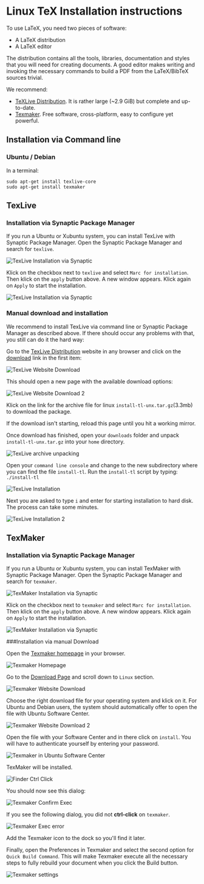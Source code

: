 Linux TeX Installation instructions
===================================

To use LaTeX, you need two pieces of software:

* A LaTeX distribution
* A LaTeX editor

The distribution contains all the tools, libraries, documentation and styles
that you will need for creating documents. A good editor makes writing and invoking
the necessary commands to build a PDF from the LaTeX/BibTeX sources trivial.

We recommend:

* [TeXLive Distribution](https://www.tug.org/texlive/). It is rather large (~2.9 GiB) but complete and up-to-date.
* [Texmaker](http://www.xm1math.net/texmaker/). Free software, cross-platform, easy to configure yet powerful.

Installation via Command line
-----------------------------

### Ubuntu / Debian

In a terminal:

```
sudo apt-get install texlive-core
sudo apt-get install texmaker
```
TexLive
------------------
### Installation via Synaptic Package Manager

If you run a Ubuntu or Xubuntu system, you can install TexLive with Synaptic Package Manager. Open the Synaptic Package Manager and search for `texlive`.

![TexLive Installation via Synaptic](https://raw.githubusercontent.com/UB-Mannheim/ubma-screenshots/master/sci-work/linux/linux-texlive-synaptic-01.png)

Klick on the checkbox next to `texlive` and select `Marc for installation`. Then klick on the `apply` button above. A new window appears. Klick again on `Apply` to start the installation.

![TexLive Installation via Synaptic](https://raw.githubusercontent.com/UB-Mannheim/ubma-screenshots/master/sci-work/linux/linux-texlive-synaptic-02.png)

### Manual download and installation

We recommend to install TexLive via command line or Synaptic Package Manager as described above. If there should occur any problems with that, you still can do it the hard way:

Go to the [TexLive Distribution](https://www.tug.org/texlive/) website in any browser and click on the [download](https://www.tug.org/texlive/acquire-netinstall.html) link in the first item:

![TexLive Website Download](https://raw.githubusercontent.com/UB-Mannheim/ubma-screenshots/master/sci-work/linux/linux-texlive-download-01.png)

This should open a new page with the available download options:

![TexLive Website Download 2](https://raw.githubusercontent.com/UB-Mannheim/ubma-screenshots/master/sci-work/linux/linux-texlive-download-02.png)

Klick on the link for the archive file for linux `install-tl-unx.tar.gz`(3.3mb) to download the package.

If the download isn't starting, reload this page until you hit a working mirror.

Once download has finished, open your `downloads` folder and unpack `install-tl-unx.tar.gz` into your `home` directory.

![TexLive archive unpacking](https://raw.githubusercontent.com/UB-Mannheim/ubma-screenshots/master/sci-work/linux/linux-texlive-unpack.png)

Open your `command line console` and change to the new subdirectory where you can find the file `install-tl`. Run the `install-tl` script by typing: `./install-tl`

![TexLive Installation](https://raw.githubusercontent.com/UB-Mannheim/ubma-screenshots/master/sci-work/linux/linux-texlive-install-01.png)

Next you are asked to type `i` and enter for starting installation to hard disk. The process can take some minutes.

![TexLive Installation 2](https://raw.githubusercontent.com/UB-Mannheim/ubma-screenshots/master/sci-work/linux/linux-texlive-install-02.png)

TexMaker
---------
### Installation via Synaptic Package Manager

If you run a Ubuntu or Xubuntu system, you can install TexMaker with Synaptic Package Manager. Open the Synaptic Package Manager and search for `texmaker`.

![TexMaker Installation via Synaptic](https://raw.githubusercontent.com/UB-Mannheim/ubma-screenshots/master/sci-work/linux/linux-texmaker-synaptic-01.png)

Klick on the checkbox next to `texmaker` and select `Marc for installation`. Then klick on the `apply` button above. A new window appears. Klick again on `Apply` to start the installation.

![TexMaker Installation via Synaptic](https://raw.githubusercontent.com/UB-Mannheim/ubma-screenshots/master/sci-work/linux/linux-texmaker-synaptic-02.png)


###Installation via manual Download

Open the [Texmaker homepage](http://www.xm1math.net/texmaker/) in your browser.

![Texmaker Homepage](https://raw.githubusercontent.com/UB-Mannheim/ubma-screenshots/master/sci-work/linux/texmaker-homepage.png)

Go to the [Download Page](http://www.xm1math.net/texmaker/download.html) and scroll down to `Linux` section.

![Texmaker Website Download](https://raw.githubusercontent.com/UB-Mannheim/ubma-screenshots/master/sci-work/linux/linux-texmaker-download.png)

Choose the right download file for your operating system and klick on it. For Ubuntu and Debian users, the system should automatically offer to open the file with Ubuntu Software Center.

![Texmaker Website Download 2](https://raw.githubusercontent.com/UB-Mannheim/ubma-screenshots/master/sci-work/linux/linux-texmaker-download-02.png)

Open the file with your Software Center and in there click on `install`. You will have to authenticate yourself by entering your password.

![Texmaker in Ubuntu Software Center](https://raw.githubusercontent.com/UB-Mannheim/ubma-screenshots/master/sci-work/linux/linux-software-center-01.png)

TexMaker will be installed.

![Finder Ctrl Click](https://raw.githubusercontent.com/UB-Mannheim/ubma-screenshots/master/sci-work/macosx/texmaker-unsigned-context-menu.png)

You should now see this dialog:

![Texmaker Confirm Exec](https://raw.githubusercontent.com/UB-Mannheim/ubma-screenshots/master/sci-work/macosx/texmaker-macos-confirm-exec.png)

If you see the following dialog, you did not **ctrl-click** on `texmaker`.

![Texmaker Exec error](https://raw.githubusercontent.com/UB-Mannheim/ubma-screenshots/master/sci-work/macosx/texmaker-unsigned-error.png)

Add the Texmaker icon to the dock so you'll find it later.

Finally, open the Preferences in Texmaker and select the second option for
`Quick Build Command`. This will make Texmaker execute all the necessary steps to
fully rebuild your document when you click the Build button.

![Texmaker settings](https://raw.githubusercontent.com/UB-Mannheim/ubma-screenshots/master/sci-work/macosx/macosx-texmaker-settings.png)
